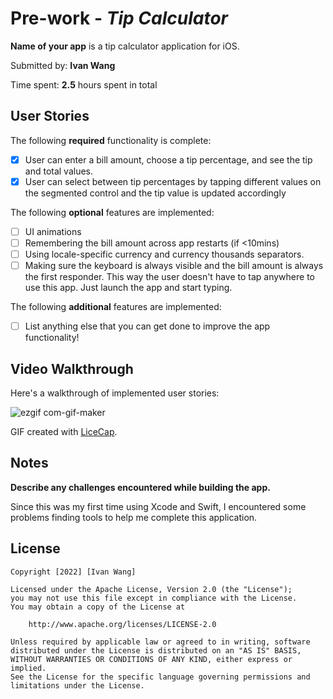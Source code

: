 # Pre-work - *Tip Calculator*

**Name of your app** is a tip calculator application for iOS.

Submitted by: **Ivan Wang**

Time spent: **2.5** hours spent in total

## User Stories

The following **required** functionality is complete:

* [X] User can enter a bill amount, choose a tip percentage, and see the tip and total values.
* [X] User can select between tip percentages by tapping different values on the segmented control and the tip value is updated accordingly

The following **optional** features are implemented:

* [ ] UI animations
* [ ] Remembering the bill amount across app restarts (if <10mins)
* [ ] Using locale-specific currency and currency thousands separators.
* [ ] Making sure the keyboard is always visible and the bill amount is always the first responder. This way the user doesn't have to tap anywhere to use this app. Just launch the app and start typing.

The following **additional** features are implemented:

- [ ] List anything else that you can get done to improve the app functionality!

## Video Walkthrough

Here's a walkthrough of implemented user stories:

![ezgif com-gif-maker](https://user-images.githubusercontent.com/33285345/149677789-073cbc0d-5b51-47b0-9d08-140937a7b3e4.gif)


GIF created with [LiceCap](http://www.cockos.com/licecap/).

## Notes

**Describe any challenges encountered while building the app.**

Since this was my first time using Xcode and Swift, I encountered 
some problems finding tools to help me complete this application.

## License

    Copyright [2022] [Ivan Wang]

    Licensed under the Apache License, Version 2.0 (the "License");
    you may not use this file except in compliance with the License.
    You may obtain a copy of the License at

        http://www.apache.org/licenses/LICENSE-2.0

    Unless required by applicable law or agreed to in writing, software
    distributed under the License is distributed on an "AS IS" BASIS,
    WITHOUT WARRANTIES OR CONDITIONS OF ANY KIND, either express or implied.
    See the License for the specific language governing permissions and
    limitations under the License.
